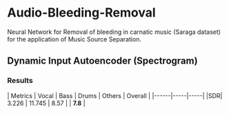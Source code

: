 # Audio-Bleeding-Removal
Neural Network for Removal of bleeding in carnatic music (Saraga dataset) for the application of Music Source Separation.

## Dynamic Input Autoencoder (Spectrogram)
### Results
| Metrics | Vocal | Bass | Drums | Others | Overall |
|------|-----|-----|
|SDR| 3.226 | 11.745 | 8.57 | | __7.8__ |
